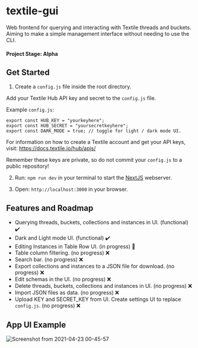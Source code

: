 # textile-gui
Web frontend for querying and interacting with Textile threads and buckets. Aiming to make a simple management interface without needing to use the CLI.

#### Project Stage: Alpha

## Get Started

1. Create a `config.js` file inside the root directory.

Add your Textile Hub API key and secret to the `config.js` file. 

Example `config.js`:
```
export const HUB_KEY = "yourkeyhere";
export const HUB_SECRET = "yoursecretkeyhere";
export const DARK_MODE = true; // toggle for light / dark mode UI.
```

For information on how to create a Textile account and get your API keys, visit: https://docs.textile.io/hub/apis/

Remember these keys are private, so do not commit your `config.js` to a public repository!

2. Run: `npm run dev` in your terminal to start the [NextJS](https://nextjs.org/) webserver.

3. Open: `http://localhost:3000` in your browser.

## Features and Roadmap

- Querying threads, buckets, collections and instances in UI. (functional) ✔️
- Dark and Light mode UI. (functional) ✔️
- Editing Instances in Table Row UI. (in progress) 🚧
- Table column filtering. (no progress) ❌
- Search bar. (no progress) ❌
- Export collections and instances to a JSON file for download. (no progress) ❌
- Edit schemas in the UI. (no progress) ❌
- Delete threads, buckets, collections and instances in UI. (no progress) ❌
- Import JSON files as data. (no progress) ❌
- Upload KEY and SECRET_KEY from UI. Create settings UI to replace `config.js`. (no progress) ❌

## App UI Example

![Screenshot from 2021-04-23 00-45-57](https://user-images.githubusercontent.com/27584221/115837341-fe1d6e00-a407-11eb-99f5-5411565875cb.png)

